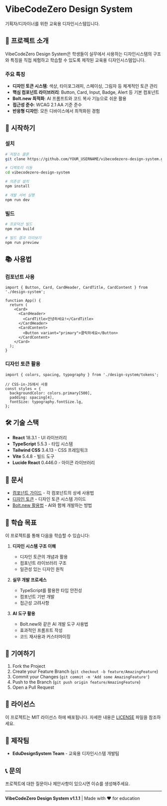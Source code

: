 # VibeCodeZero Design System

기획자/디자이너를 위한 교육용 디자인시스템입니다.

## 🎨 프로젝트 소개

VibeCodeZero Design System은 학생들이 실무에서 사용하는 디자인시스템의 구조와 특징을 직접 체험하고 학습할 수 있도록 제작된 교육용 디자인시스템입니다.

### 주요 특징

- **디자인 토큰 시스템**: 색상, 타이포그래피, 스페이싱, 그림자 등 체계적인 토큰 관리
- **핵심 컴포넌트 라이브러리**: Button, Card, Input, Badge, Alert 등 기본 컴포넌트
- **Bolt.new 최적화**: AI 프롬프트와 코드 복사 기능으로 쉬운 활용
- **접근성 준수**: WCAG 2.1 AA 기준 준수
- **반응형 디자인**: 모든 디바이스에서 최적화된 경험

## 🚀 시작하기

### 설치

```bash
# 저장소 클론
git clone https://github.com/YOUR_USERNAME/vibecodezero-design-system.git

# 디렉토리 이동
cd vibecodezero-design-system

# 의존성 설치
npm install

# 개발 서버 실행
npm run dev
```

### 빌드

```bash
# 프로덕션 빌드
npm run build

# 빌드 결과 미리보기
npm run preview
```

## 📚 사용법

### 컴포넌트 사용

```tsx
import { Button, Card, CardHeader, CardTitle, CardContent } from './design-system';

function App() {
  return (
    <Card>
      <CardHeader>
        <CardTitle>안녕하세요!</CardTitle>
      </CardHeader>
      <CardContent>
        <Button variant="primary">클릭하세요</Button>
      </CardContent>
    </Card>
  );
}
```

### 디자인 토큰 활용

```tsx
import { colors, spacing, typography } from './design-system/tokens';

// CSS-in-JS에서 사용
const styles = {
  backgroundColor: colors.primary[500],
  padding: spacing[4],
  fontSize: typography.fontSize.lg,
};
```

## 🛠️ 기술 스택

- **React** 18.3.1 - UI 라이브러리
- **TypeScript** 5.5.3 - 타입 시스템
- **Tailwind CSS** 3.4.13 - CSS 프레임워크
- **Vite** 5.4.8 - 빌드 도구
- **Lucide React** 0.446.0 - 아이콘 라이브러리

## 📖 문서

- [컴포넌트 가이드](./docs/components.md) - 각 컴포넌트의 상세 사용법
- [디자인 토큰](./docs/tokens.md) - 디자인 토큰 시스템 가이드
- [Bolt.new 활용법](./docs/bolt-integration.md) - AI와 함께 개발하는 방법

## 🎯 학습 목표

이 프로젝트를 통해 다음을 학습할 수 있습니다:

1. **디자인 시스템 구조 이해**
   - 디자인 토큰의 개념과 활용
   - 컴포넌트 라이브러리 구조
   - 일관성 있는 디자인 원칙

2. **실무 개발 프로세스**
   - TypeScript를 활용한 타입 안전성
   - 컴포넌트 기반 개발
   - 접근성 고려사항

3. **AI 도구 활용**
   - Bolt.new와 같은 AI 개발 도구 사용법
   - 효과적인 프롬프트 작성
   - 코드 재사용과 커스터마이징

## 🤝 기여하기

1. Fork the Project
2. Create your Feature Branch (`git checkout -b feature/AmazingFeature`)
3. Commit your Changes (`git commit -m 'Add some AmazingFeature'`)
4. Push to the Branch (`git push origin feature/AmazingFeature`)
5. Open a Pull Request

## 📄 라이선스

이 프로젝트는 MIT 라이선스 하에 배포됩니다. 자세한 내용은 [LICENSE](LICENSE) 파일을 참조하세요.

## 👥 제작팀

- **EduDesignSystem Team** - 교육용 디자인시스템 개발팀

## 📞 문의

프로젝트에 대한 질문이나 제안사항이 있으시면 이슈를 생성해주세요.

---

**VibeCodeZero Design System v1.1.1** | Made with ❤️ for education